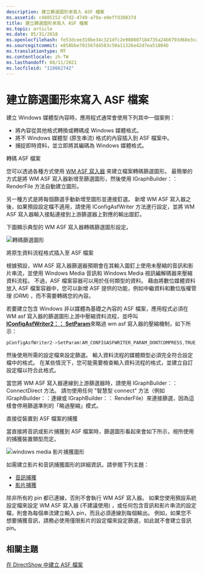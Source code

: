 ```yaml
---
description: 建立篩選圖形來寫入 ASF 檔案
ms.assetid: c4885152-d7d2-4749-a79a-e0effd38837d
title: 建立篩選圖形來寫入 ASF 檔案
ms.topic: article
ms.date: 05/31/2018
ms.openlocfilehash: fe53dcee310be34c321dfc2e988807184735a24b0793d68e3ca7dea10d0b29e0
ms.sourcegitcommit: e858bbe701567d4583c50a11326e42d7ea51804b
ms.translationtype: MT
ms.contentlocale: zh-TW
ms.lasthandoff: 08/11/2021
ms.locfileid: "118662742"
---
```

# <a name="building-filter-graphs-to-write-asf-files"></a>建立篩選圖形來寫入 ASF 檔案

建立 Windows 媒體型內容時，應用程式通常會使用下列其中一個案例：

-   將內容從其他格式轉換或轉碼成 Windows 媒體格式。
-   將不 Windows 媒體型 (原生串流) 格式的內容插入到 ASF 檔案中。
-   捕捉即時資料，並立即將其編碼為 Windows 媒體格式。

轉碼 ASF 檔案

您可以透過各種方式使用 [WM ASF 寫入器](wm-asf-writer-filter.md) 來建立檔案轉碼篩選圖形。 最簡單的方式是將 WM ASF 寫入器新增至篩選圖形，然後使用 IGraphBuilder：： RenderFile 方法自動建立圖形。

另一種方式是將每個篩選手動新增至圖形並連接釘選。 新增 WM ASF 寫入器之後，如果預設設定檔不適用，請使用 IConfigAsfWriter 方法進行設定，並將 WM ASF 寫入器輸入接點連接到上游篩選器上對應的輸出圖釘。

下圖顯示典型的 WM ASF 寫入器轉碼篩選圖形設定。

![轉碼篩選圖形](images/asf-transcode.png)

將原生資料流程格式插入至 ASF 檔案

根據預設，WM ASF 寫入器篩選器預期會在其輸入圖釘上使用未壓縮的音訊和影片串流，並使用 Windows Media 音訊和 Windows Media 視訊編解碼器來壓縮資料流程。 不過，ASF 檔案容器可以用於任何類型的資料。 藉由將數位媒體資料放入 ASF 檔案容器中，您可以新增 ASF 提供的功能，例如中繼資料和數位版權管理 (DRM) ，而不需要轉碼您的內容。

若要建立包含 Windows 非以媒體為基礎之內容的 ASF 檔案，應用程式必須在 WM asf 寫入器的篩選圖形上游中壓縮資料流程，並呼叫 [**IConfigAsfWriter2：： SetParam**](/previous-versions/windows/desktop/api/Dshowasf/nf-dshowasf-iconfigasfwriter2-setparam)來略過 wm asf 寫入器的壓縮機制，如下所示：


```C++
pConfigAsfWriter2->SetParam(AM_CONFIGASFWRITER_PARAM_DONTCOMPRESS,TRUE,0)
```



然後使用所需的設定檔來設定篩選。 輸入資料流程的媒體類型必須完全符合設定檔中的格式。 在某些情況下，您可能需要檢查輸入資料流程的格式，並建立自訂設定檔以符合此格式。

當您將 WM ASF 寫入器連線到上游篩選器時，請使用 IGraphBuilder：： ConnectDirect 方法。 請勿使用任何 "智慧型 connect" 方法（例如 IGraphBuilder：：連線或 IGraphBuilder：： RenderFile）來連接篩選，因為這樣會停用篩選準則的「略過壓縮」模式。

直接從裝置到 ASF 檔案的捕獲

當直接將音訊或影片捕獲到 ASF 檔案時，篩選圖形看起來會如下所示，視所使用的捕獲裝置類型而定。

![windows media 影片捕獲圖形](images/asf-webcam.png)

如需建立影片和音訊捕獲圖形的詳細資訊，請參閱下列主題：

-   [音訊捕獲](audio-capture.md)
-   [影片捕獲](video-capture.md)

除非所有的 pin 都已連線，否則不會執行 WM ASF 寫入器。 如果您使用預設系統設定檔來設定 WM ASF 寫入器 (不建議使用) ，或任何包含音訊和影片串流的設定檔，則會為每個串流建立輸入 pin，而且必須連線到每個輸出。 例如，如果您不想要捕獲音訊，請務必使用僅限影片的設定檔來設定篩選，如此就不會建立音訊 pin。

## <a name="related-topics"></a>相關主題

<dl> <dt>

[在 DirectShow 中建立 ASF 檔案](creating-asf-files-in-directshow.md)
</dt> </dl>

 

 



